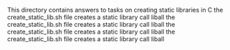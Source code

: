 This directory contains answers to tasks on creating static libraries in C
the create_static_lib.sh file creates a static library call liball
the create_static_lib.sh file creates a static library call liball
the create_static_lib.sh file creates a static library call liball
the create_static_lib.sh file creates a static library call liball

